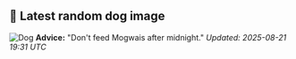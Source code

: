 ## 🐶 Latest random dog image
![Dog](https://images.dog.ceo/breeds/rajapalayam-indian/Rajapalayam-dog.jpg)
**Advice:** "Don't feed Mogwais after midnight."
*Updated: 2025-08-21 19:31 UTC*
